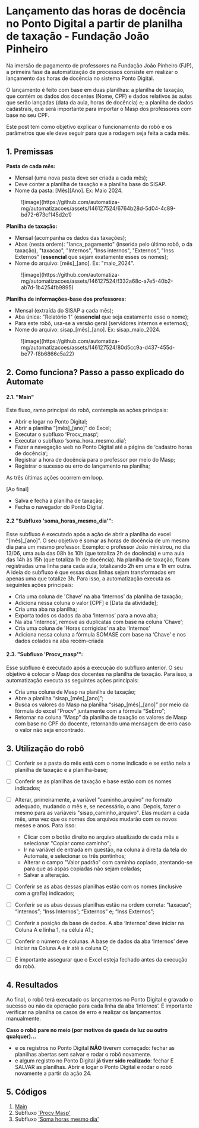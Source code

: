 # Lançamento das horas de docência no Ponto Digital a partir de planilha de taxação - Fundação João Pinheiro

Na imersão de pagamento de professores na Fundação João Pinheiro (FJP), a primeira fase da automatização de processos consiste em realizar o lançamento das horas de docência no sistema Ponto Digital.

O lançamento é feito com base em duas planilhas: a planilha de taxação, que contém os dados dos docentes (Nome, CPF) e dados relativos às aulas que serão lançadas (data da aula, horas de docência) e; a planilha de dados cadastrais, que será importante para importar o Masp dos professores com base no seu CPF.  
 
<!-- more -->

Este post tem como objetivo explicar o funcionamento do robô e os parâmetros que ele deve seguir para que a rodagem seja feita a cada mês. 



## 1. Premissas
**Pasta de cada mês:** 

- Mensal (uma nova pasta deve ser criada a cada mês); 
- Deve conter a planilha de taxação e a planilha base do SISAP. 
- Nome da pasta: [Mês][Ano]. Ex: Maio 2024.

<figure markdown="span">
![image](https://github.com/automatiza-mg/automatizacoes/assets/146127524/6764b28d-5d04-4c89-bd72-673cf145d2c1)
  <figcaption></figcaption>
</figure>


**Planilha de taxação:**

<!-- more -->
- Mensal (acompanha os dados das taxações);
- Abas (nesta ordem): "lanca_pagamento" (inserida pelo último robô, o da taxação), "taxacao", "Internos", "Inss internos", "Externos", "Inss Externos" (**essencial** que sejam exatamente esses os nomes);
- Nome do arquivo: [mês]_[ano]. Ex: "maio_2024". 

<figure markdown="span">
![image](https://github.com/automatiza-mg/automatizacoes/assets/146127524/f332a68c-a7e5-40b2-ab7d-1b4254fb9895)
  <figcaption></figcaption>
</figure>

**Planilha de informações-base dos professores:**

- Mensal (extraída do SISAP a cada mês);
- Aba única: "Relatório 1" (**essencial** que seja exatamente esse o nome);
- Para este robô, usa-se a versão geral (servidores internos e externos);
- Nome do arquivo: sisap_[mês]_[ano]. Ex: sisap_maio_2024.

<figure markdown="span">
![image](https://github.com/automatiza-mg/automatizacoes/assets/146127524/80d5cc9a-d437-455d-be77-f8b6866c5a22)
  <figcaption></figcaption>
</figure>



## 2. Como funciona? Passo a passo explicado do Automate

#### 2.1. **"Main"**

Este fluxo, ramo principal do robô, contempla as ações principais:  

- Abrir e logar no Ponto Digital; 
- Abrir a planilha “[mês]_[ano]” do Excel; 
- Executar o subfluxo ‘Procv_masp’; 
- Executar o subfluxo ‘soma_hora_mesmo_dia’; 
- Fazer a navegação web no Ponto Digital até a página de ‘cadastro horas de docência’; 
- Registrar a hora de docência para o professor por meio do Masp; 
- Registrar o sucesso ou erro do lançamento na planilha; 
  
As três últimas ações ocorrem em loop. 

[Ao final] 
- Salva e fecha a planilha de taxação; 
- Fecha o navegador do Ponto Digital.

#### 2.2 **"Subfluxo 'soma_horas_mesmo_dia'":**

Esse subfluxo é executado após a ação de abrir a planilha do excel “[mês]_[ano]”. O seu objetivo é somar as horas de docência de um mesmo dia para um mesmo professor. Exemplo: o professor João ministrou, no dia 13/06, uma aula das 08h às 10h (que totaliza 2h de docência) e uma aula das 14h às 15h (que totaliza 1h de docência). Na planilha de taxação, ficam registradas uma linha para cada aula, totalizando 2h em uma e 1h em outra. A ideia do subfluxo é que essas duas linhas sejam transformadas em apenas uma que totalize 3h. 
Para isso, a automatização executa as seguintes ações principais:

- Cria uma coluna de 'Chave’ na aba ‘Internos’ da planilha de taxação; 
- Adiciona nessa coluna o valor [CPF] e [Data da atividade]; 
- Cria uma aba na planilha; 
- Exporta todos os dados da aba ‘Internos’ para a nova aba; 
- Na aba ‘Internos’, remove as duplicatas com base na coluna ‘Chave’; 
- Cria uma coluna de 'Horas corrigidas’ na aba ‘Internos’ 
- Adiciona nessa coluna a fórmula SOMASE com base na ‘Chave’ e nos dados colados na aba recém-criada 

#### 2.3. **"Subfluxo 'Procv_masp'":**
Esse subfluxo é executado após a execução do subfluxo anterior. O seu objetivo é colocar o Masp dos docentes na planilha de taxação. Para isso, a automatização executa as seguintes ações principais: 

- Cria uma coluna de Masp na planilha de taxação; 
- Abre a planilha “sisap_[mês]_[ano]”;
- Busca os valores do Masp na planilha “sisap_[mês]_[ano]” por meio da fórmula do excel “Procv” juntamente com a fórmula “SeErro”; 
- Retornar na coluna “Masp” da planilha de taxação os valores de Masp com base no CPF do docente, retornando uma mensagem de erro caso o valor não seja encontrado. 



## 3. Utilização do robô

- [ ] Conferir se a pasta do mês está com o nome indicado e se estão nela a planilha de taxação e a planilha-base;
- [ ] Conferir se as planilhas de taxação e base estão com os nomes indicados;
- [ ] Alterar, primeiramente, a variável "caminho_arquivo" no formato adequado, mudando o mês e, se necessário, o ano. Depois, fazer o mesmo para as variáveis "sisap_caminho_arquivo". Elas mudam a cada mês, uma vez que os nomes dos arquivos mudarão com os novos meses e anos. Para isso:
    - Clicar com o botão direito no arquivo atualizado de cada mês e selecionar "Copiar como caminho"; 
    - Ir na variável de entrada em questão, na coluna à direita da tela do Automate, e selecionar os três pontinhos;
    - Alterar o campo "Valor padrão" com caminho copiado, atentando-se para que as aspas copiadas não sejam coladas; 
    - Salvar a alteração.    

- [ ] Conferir se as abas dessas planilhas estão com os nomes (inclusive com a grafia) indicados;
- [ ] Conferir se as abas dessas planilhas estão na ordem correta: “taxacao”; “Internos”; “Inss Internos”; “Externos” e; “Inss Externos”; 
- [ ] Conferir a posição da base de dados. A aba ‘Internos’ deve iniciar na Coluna A e linha 1, na célula A1.; 
- [ ] Conferir o número de colunas. A base de dados da aba ‘Internos’ deve iniciar na Coluna A e ir até a coluna O; 
- [ ] É importante assegurar que o Excel esteja fechado antes da execução do robô. 



## 4. Resultados

Ao final, o robô terá executado os lançamentos no Ponto Digital e gravado o sucesso ou não da operação para cada linha da aba ‘Internos’. É importante verificar na planilha os casos de erro e realizar os lançamentos manualmente. 

**Caso o robô pare no meio (por motivos de queda de luz ou outro qualquer)...**
- e os registros no Ponto Digital **NÃO** tiverem começado: fechar as planilhas abertas sem salvar e rodar o robô novamente.
- e algum registro no Ponto Digital **já tiver sido realizado**: fechar E SALVAR as planilhas. Abrir e logar o Ponto Digital e rodar o robô novamente a partir da ação 24.



## 5. Códigos

1. [Main](https://raw.githubusercontent.com/automatiza-mg/biblioteca-de-robos/refs/heads/main/robos/fjp_pontodigital/fjp_pontodigital_main.txt)
2. Subfluxo ['Procv Masp'](https://raw.githubusercontent.com/automatiza-mg/biblioteca-de-robos/refs/heads/main/robos/fjp_pontodigital/fjp_pontodigital_procv_masp.txt)
3. Subfluxo ['Soma horas mesmo dia'](https://raw.githubusercontent.com/automatiza-mg/biblioteca-de-robos/refs/heads/main/robos/fjp_pontodigital/fjp_pontodigital_soma_horas.txt)
